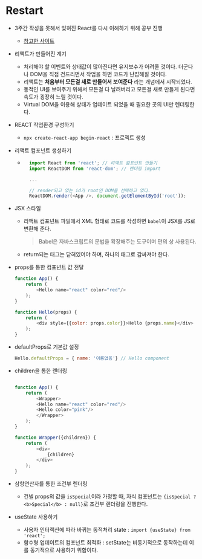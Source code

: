 # Restart

* 3주간 작성을 못해서 잊혀진 React를 다시 이해하기 위해 공부 진행
    * [참고한 사이트](https://react.vlpt.us/basic/01-concept.html)

* 리액트가 만들어진 계기
    * 처리해야 할 이벤트와 상태값이 많아진다면 유지보수가 어려울 것이다. 더군다나 DOM을 직접 건드리면서 작업을 하면 코드가 난잡해질 것이다.
    * 리액트는 **처음부터 모든걸 새로 만들어서 보여준다** 라는 개념에서 시작되었다.
    * 동적인 UI를 보여주기 위해서 모든걸 다 날려버리고 모든걸 새로 만들게 된다면 속도가 굉장히 느릴 것이다.
    * Virtual DOM을 이용해 상태가 업데이트 되었을 때 필요한 곳의 UI만 렌더링한다.

* REACT 작업환경 구성하기
    * `npx create-react-app begin-react` : 프로젝트 생성

* 리액트 컴포넌트 생성하기
    * ```js
        import React from 'react'; // 리액트 컴포넌트 만들기
        import ReactDOM from 'react-dom'; // 렌더링 import

        ...

        // render되고 있는 id가 root인 DOM을 선택하고 있다.
        ReactDOM.render(<App />, document.getElementById('root'));
        ```

* JSX 스타일
    * 리액트 컴포넌트 파일에서 XML 형태로 코드를 작성하면 `babel`이 JSX를 JS로 변환해 준다.
        > Babel은 자바스크립트의 문법을 확장해주는 도구이며 편의 상 사용된다.
    * return되는 태그는 닫혀있어야 하며, 하나의 태그로 감싸져야 한다.

* props를 통한 컴포넌트 값 전달
    ```js
    function App() {
        return (
            <Hello name="react" color="red"/>
        );
    }

    function Hello(props) {
        return (
            <div style={{color: props.color}}>Hello {props.name}</div>
        );
    }
    ```
* defaultProps로 기본값 설정
    ```js
    Hello.defaultProps = { name: '이름없음'} // Hello component
    ```
* children을 통한 렌더링
    ```js

    function App() {
        return (
            <Wrapper>
            <Hello name="react" color="red"/>
            <Hello color="pink"/>
            </Wrapper>
        );
    }

    function Wrapper({children}) {
        return (
            <div>
                {children}
            </div>
        );
    }
  ```

* 삼항연산자를 통한 조건부 렌더링
    * 건넬 props의 값을 `isSpecial`이라 가정할 때, 자식 컴포넌트는 `{isSpecial ? <b>Special</b> : null}`로 조건부 렌더링을 진행한다.

* useState 사용하기
    * 사용자 인터랙션에 따라 바뀌는 동적처리 state : `import {useState} from 'react';`
    * 함수형 업데이트의 컴포넌트 최적화 : setState는 비동기적으로 동작하는데 이를 동기적으로 사용하기 위함이다.
